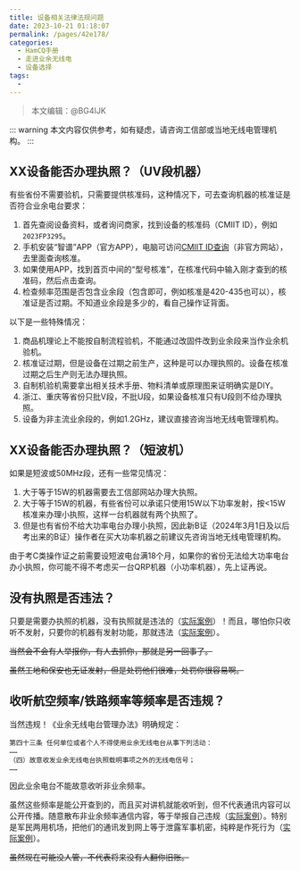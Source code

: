 ```yaml
---
title: 设备相关法律法规问题
date: 2023-10-21 01:18:07
permalink: /pages/42e178/
categories:
  - HamCQ手册
  - 走进业余无线电
  - 设备选择
tags:
  - 
---
```


> 本文编辑：@BG4IJK

::: warning
本文内容仅供参考，如有疑虑，请咨询工信部或当地无线电管理机构。
:::

## XX设备能否办理执照？（UV段机器）

有些省份不需要验机，只需要提供核准码，这种情况下，可去查询机器的核准证是否符合业余电台要求：

1. 首先查阅设备资料，或者询问商家，找到设备的核准码（CMIIT ID），例如`2023FP3295`。
2. 手机安装“智谱”APP（官方APP），电脑可访问[CMIIT ID查询](https://cmiitid.cn/)（非官方网站），去里面查询核准。
3. 如果使用APP，找到首页中间的“型号核准”，在核准代码中输入刚才查到的核准码，然后点击查询。
4. 检查频率范围是否包含业余段（包含即可，例如核准是420-435也可以），核准证是否过期。不知道业余段是多少的，看自己操作证背面。

以下是一些特殊情况：

1. 商品机理论上不能按自制流程验机，不能通过改固件改到业余段来当作业余机验机。
2. 核准证过期，但是设备在过期之前生产，这种是可以办理执照的。设备在核准过期之后生产则无法办理执照。
3. 自制机验机需要拿出相关技术手册、物料清单或原理图来证明确实是DIY。
4. 浙江、重庆等省份只批V段，不批U段，如果设备核准只有U段则不给办理执照。
5. 设备为非主流业余段的，例如1.2GHz，建议直接咨询当地无线电管理机构。

## XX设备能否办理执照？（短波机）

如果是短波或50MHz段，还有一些常见情况：

1. 大于等于15W的机器需要去工信部网站办理大执照。
2. 大于等于15W的机器，有些省份可以承诺只使用15W以下功率发射，按<15W核准来办理小执照，这样一台机器就有两个执照了。
3. 但是也有省份不给大功率电台办理小执照，因此新B证（2024年3月1日及以后考出来的B证）操作者在买大功率机器之前建议先咨询当地无线电管理机构。

由于考C类操作证之前需要设短波电台满18个月，如果你的省份无法给大功率电台办小执照，你可能不得不考虑买一台QRP机器（小功率机器），先上证再说。

## 没有执照是否违法？

只要是需要办执照的机器，没有执照就是违法的（[实际案例](https://mp.weixin.qq.com/s/M9GU5SjDW7s84QRwsXVXPA)）！而且，哪怕你只收听不发射，只要你的机器有发射功能，那就违法（[实际案例](https://mp.weixin.qq.com/s/yrT1O6Y9MC86M8YiDzBJhw)）。

<s>当然会不会有人举报你，有人去抓你，那就是另一回事了。</s>

<s>虽然工地和保安也无证发射，但是处罚他们很难，处罚你很容易啊。</s>

## 收听航空频率/铁路频率等频率是否违规？

当然违规！《业余无线电台管理办法》明确规定：

```
第四十三条 任何单位或者个人不得使用业余无线电台从事下列活动：
……
（四）故意收发业余无线电台执照载明事项之外的无线电信号；
……
```

因此业余电台不能故意收听非业余频率。

虽然这些频率是能公开查到的，而且买对讲机就能收听到，但不代表通讯内容可以公开传播。随意散布非业余频率通信内容，等于举报自己违规（[实际案例](https://mp.weixin.qq.com/s/3CsmmG3NU39NkVIzcPFdGA)）。特别是军民两用机场，把他们的通讯发到网上等于泄露军事机密，纯粹是作死行为（[实际案例](https://mp.weixin.qq.com/s/RzirP5HrAn95vqOG9vGnUg)）。

<s>虽然现在可能没人管，不代表将来没有人翻你旧账。</s>
